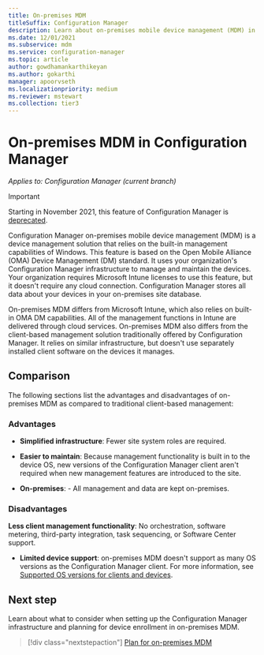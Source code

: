 ```yaml
---
title: On-premises MDM
titleSuffix: Configuration Manager
description: Learn about on-premises mobile device management (MDM) in Configuration Manager
ms.date: 12/01/2021
ms.subservice: mdm
ms.service: configuration-manager
ms.topic: article
author: gowdhamankarthikeyan
ms.author: gokarthi
manager: apoorvseth
ms.localizationpriority: medium
ms.reviewer: mstewart
ms.collection: tier3
---
```


# On-premises MDM in Configuration Manager

*Applies to: Configuration Manager (current branch)*

> [!IMPORTANT]
> Starting in November 2021, this feature of Configuration Manager is [deprecated](../../core/plan-design/changes/deprecated/removed-and-deprecated-cmfeatures.md).<!-- 12454901 -->

Configuration Manager on-premises mobile device management (MDM) is a device management solution that relies on the built-in management capabilities of Windows. This feature is based on the Open Mobile Alliance (OMA) Device Management (DM) standard. It uses your organization's Configuration Manager infrastructure to manage and maintain the devices. Your organization requires Microsoft Intune licenses to use this feature, but it doesn't require any cloud connection. Configuration Manager stores all data about your devices in your on-premises site database.

On-premises MDM differs from Microsoft Intune, which also relies on built-in OMA DM capabilities. All of the management functions in Intune are delivered through cloud services. On-premises MDM also differs from the client-based management solution traditionally offered by Configuration Manager. It relies on similar infrastructure, but doesn't use separately installed client software on the devices it manages.

## Comparison

The following sections list the advantages and disadvantages of on-premises MDM as compared to traditional client-based management:

### Advantages

- **Simplified infrastructure**: Fewer site system roles are required.

- **Easier to maintain**: Because management functionality is built in to the device OS, new versions of the Configuration Manager client aren't required when new management features are introduced to the site.

- **On-premises**: - All management and data are kept on-premises.

### Disadvantages

**Less client management functionality**: No orchestration, software metering, third-party integration, task sequencing, or Software Center support.

- **Limited device support**: on-premises MDM doesn't support as many OS versions as the Configuration Manager client. For more information, see [Supported OS versions for clients and devices](../../core/plan-design/configs/supported-operating-systems-for-clients-and-devices.md#bkmk_OnpremOS).

## Next step

Learn about what to consider when setting up the Configuration Manager infrastructure and planning for device enrollment in on-premises MDM.

> [!div class="nextstepaction"]
> [Plan for on-premises MDM](../plan-design/plan-on-premises-mdm.md)
